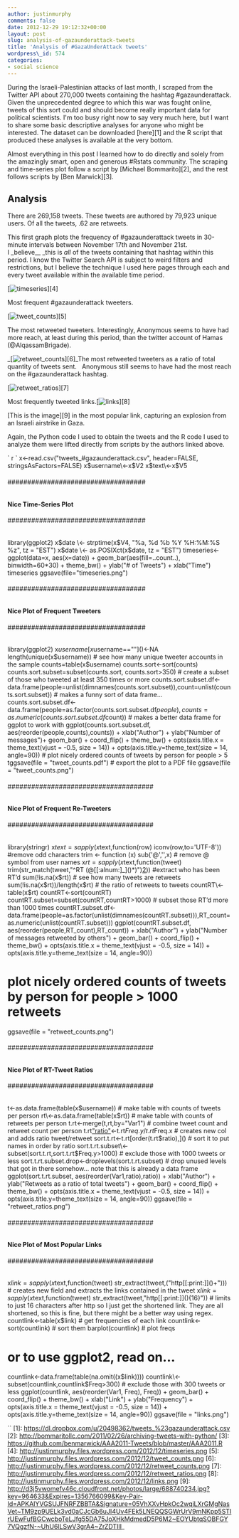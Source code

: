 ```yaml
---
author: justinmurphy
comments: false
date: 2012-12-29 19:12:32+00:00
layout: post
slug: analysis-of-gazaunderattack-tweets
title: 'Analysis of #GazaUnderAttack tweets'
wordpress\_id: 574
categories:
- social science
---
```


During the Israeli-Palestinian attacks of last month, I scraped from the Twitter API about 270,000 tweets containing the hashtag #gazaunderattack. Given the unprecedented degree to which this war was fought online, tweets of this sort could and should become really important data for political scientists. I'm too busy right now to say very much here, but I want to share some basic descriptive analyses for anyone who might be interested. The dataset can be downloaded [here][1] and the R script that produced these analyses is available at the very bottom.

Almost everything in this post I learned how to do directly and solely from the amazingly smart, open and generous #Rstats community. The scraping and time-series plot follow a script by [Michael Bommarito][2], and the rest follows scripts by [Ben Marwick][3].


## Analysis


There are 269,158 tweets. These tweets are authored by 79,923 unique users. Of all the tweets, .62 are retweets.

This first graph plots the frequency of #gazaunderattack tweets in 30-minute intervals between November 17th and November 21st. I \_believe\_\_ \_this is _all_ of the tweets containing that hashtag within this period. I know the Twitter Search API is subject to weird filters and restrictions, but I believe the technique I used here pages through each and every tweet available within the available time period.

[![timeseries][image-1]][4]

Most frequent #gazaunderattack tweeters.

[![tweet\_counts][image-2]][5]

The most retweeted tweeters. Interestingly, Anonymous seems to have had more reach, at least during this period, than the twitter account of Hamas (@AlqassamBrigade).

_[![retweet\_counts][image-3]][6]_The most retweeted tweeters as a ratio of total quantity of tweets sent.   Anonymous still seems to have had the most reach on the #gazaunderattack hashtag.

[![retweet\_ratios][image-4]][7]

Most frequently tweeted links.[![links][image-5]][8]

[This is the image][9] in the most popular link, capturing an explosion from an Israeli airstrike in Gaza.

Again, the Python code I used to obtain the tweets and the R code I used to analyze them were lifted directly from scripts by the authors linked above.

\` r 
\`
x\<-read.csv("tweets\_\#gazaunderattack.csv", header=FALSE, stringsAsFactors=FALSE)
x$username\<-x$V2
x$text\<-x$V5

###### \#\################################\#\#
#### Nice Time-Series Plot
###### \#\################################\#\#
library(ggplot2)
x$date \<- strptime(x$V4, "%a, %d %b %Y %H:%M:%S %z", tz = "EST")
x$date \<- as.POSIXct(x$date, tz = "EST")
timeseries\<-ggplot(data=x, aes(x=date)) + geom\_bar(aes(fill=..count..), binwidth=60\*30) + theme\_bw() + ylab("# of Tweets") + xlab("Time")
timeseries
ggsave(file="timeseries.png")

###### \#\################################\#\#
#### Nice Plot of Frequent Tweeters
###### \#\################################\#\#
library(ggplot2)
x$username[x$username==""]()\<-NA
length(unique(x$username)) # see how many unique tweeter accounts in the sample
counts=table(x$username)
counts.sort\<-sort(counts)
counts.sort.subset=subset(counts.sort, counts.sort\>350) # create a subset of those who tweeted at least 350 times or more
counts.sort.subset.df\<-data.frame(people=unlist(dimnames(counts.sort.subset)),count=unlist(counts.sort.subset)) # makes a funny sort of data frame...
counts.sort.subset.df\<-data.frame(people=as.factor(counts.sort.subset.df$people),counts=as.numeric(counts.sort.subset.df$count)) # makes a better data frame for ggplot to work with
ggplot(counts.sort.subset.df, aes(reorder(people,counts),counts)) + xlab("Author") + ylab("Number of messages")+ geom\_bar() + coord\_flip() + theme\_bw() + opts(axis.title.x = theme\_text(vjust = -0.5, size = 14)) + opts(axis.title.y=theme\_text(size = 14, angle=90)) # plot nicely ordered counts of tweets by person for people \> 5 tggsave(file = "tweet\_counts.pdf") # export the plot to a PDF file
ggsave(file = "tweet\_counts.png")

###### \#\##################################\#\#
#### Nice Plot of Frequent Re-Tweeters
###### \#\##################################\#\#
library(stringr)
x$text=sapply(x$text,function(row) iconv(row,to='UTF-8')) #remove odd characters
trim \<- function (x) sub('@','',x) # remove @ symbol from user names
x$rt=sapply(x$text,function(tweet) trim(str\_match(tweet,"^RT (@\[\[:alnum:]\_]()\*)")[2]())) #extract who has been RT’d
sum(!is.na(x$rt)) # see how many tweets are retweets
sum(!is.na(x$rt))/length(x$rt) # the ratio of retweets to tweets
countRT\<-table(x$rt)
countRT\<-sort(countRT)
countRT.subset=subset(countRT,countRT\>1000) # subset those RT’d more than 1000 times
countRT.subset.df\<-data.frame(people=as.factor(unlist(dimnames(countRT.subset))),RT\_count=as.numeric(unlist(countRT.subset)))
ggplot(countRT.subset.df, aes(reorder(people,RT\_count),RT\_count)) +
 xlab("Author") + ylab("Number of messages retweeted by others") +
 geom\_bar() + coord\_flip() + theme\_bw() +
 opts(axis.title.x = theme\_text(vjust = -0.5, size = 14)) +
 opts(axis.title.y=theme\_text(size = 14, angle=90))
# plot nicely ordered counts of tweets by person for people \> 1000 retweets
ggsave(file = "retweet\_counts.png")

###### \#\##################################\#\#
#### Nice Plot of RT-Tweet Ratios
###### \#\##################################\#\#
t\<-as.data.frame(table(x$username)) # make table with counts of tweets per person
rt\<-as.data.frame(table(x$rt)) # make table with counts of retweets per person
t.rt\<-merge(t,rt,by="Var1") # combine tweet count and retweet count per person
t.rt["ratio"]()\<-t.rt$Freq.y / t.rt$Freq.x # creates new col and adds ratio tweet/retweet
sort.t.rt\<-t.rt[order(t.rt$ratio),]() # sort it to put names in order by ratio
sort.t.rt.subset\<-subset(sort.t.rt,sort.t.rt$Freq.y\>1000) # exclude those with 1000 tweets or less
sort.t.rt.subset.drop\<-droplevels(sort.t.rt.subset) # drop unused levels that got in there somehow... note that this is already a data frame
ggplot(sort.t.rt.subset, aes(reorder(Var1,ratio),ratio)) +
 xlab("Author") + ylab("Retweets as a ratio of total tweets") +
 geom\_bar() + coord\_flip() + theme\_bw() +
 opts(axis.title.x = theme\_text(vjust = -0.5, size = 14)) +
 opts(axis.title.y=theme\_text(size = 14, angle=90))
ggsave(file = "retweet\_ratios.png")

###### \#\##################################\#\#
#### Nice Plot of Most Popular Links
###### \#\##################################\#\#
x$link=sapply(x$text,function(tweet) str\_extract(tweet,("http\[\[:print:]]()+"))) # creates new field and extracts the links contained in the tweet
x$link=sapply(x$text,function(tweet) str\_extract(tweet,"http\[\[:print:]](){16}")) # limits to just 16 characters after http so I just get the shortened link. They are all shortened, so this is fine, but there might be a better way using regex.
countlink\<-table(x$link) # get frequencies of each link
countlink\<-sort(countlink) # sort them
barplot(countlink) # plot freqs
# or to use ggplot2, read on...
countlink\<-data.frame(table(na.omit((x$link))))
countlink\<-subset(countlink,countlink$Freq\>300) # exclude those with 300 tweets or less
ggplot(countlink, aes(reorder(Var1, Freq), Freq)) +
 geom\_bar() + coord\_flip() + theme\_bw() +
 xlab("Link") + ylab("Frequency") +
 opts(axis.title.x = theme\_text(vjust = -0.5, size = 14)) +
 opts(axis.title.y=theme\_text(size = 14, angle=90))
ggsave(file = "links.png")

\`\`
[1]:	https://dl.dropbox.com/u/20498362/tweets_%23gazaunderattack.csv
[2]:	http://bommaritollc.com/2011/02/26/archiving-tweets-with-python/
[3]:	https://github.com/benmarwick/AAA2011-Tweets/blob/master/AAA2011.R
[4]:	http://justinmurphy.files.wordpress.com/2012/12/timeseries.png
[5]:	http://justinmurphy.files.wordpress.com/2012/12/tweet_counts.png
[6]:	http://justinmurphy.files.wordpress.com/2012/12/retweet_counts.png
[7]:	http://justinmurphy.files.wordpress.com/2012/12/retweet_ratios.png
[8]:	http://justinmurphy.files.wordpress.com/2012/12/links.png
[9]:	http://d3j5vwomefv46c.cloudfront.net/photos/large/688740234.jpg?key=964633&Expires=1356766099&Key-Pair-Id=APKAIYVGSUJFNRFZBBTA&Signature=05VhXXvHpkOc2wqjLXrGMgNasVet~TM9zp9UELk3vd0aCJcGb6uJI4Uv4FEk5LNEQQSGWrUrV9mNKpp5STIrUEwFufBGCwcboTeLJfg55DA75JoXHkMdmedD5P6M2~EOYUbtqSOBFGY7VQgzfN-~UhU6lLSwV3grA4~ZrZDTIlI_


[image-1]:	http://justinmurphy.files.wordpress.com/2012/12/timeseries.png
[image-2]:	http://justinmurphy.files.wordpress.com/2012/12/tweet_counts.png
[image-3]:	http://justinmurphy.files.wordpress.com/2012/12/retweet_counts.png
[image-4]:	http://justinmurphy.files.wordpress.com/2012/12/retweet_ratios.png
[image-5]:	http://justinmurphy.files.wordpress.com/2012/12/links.png